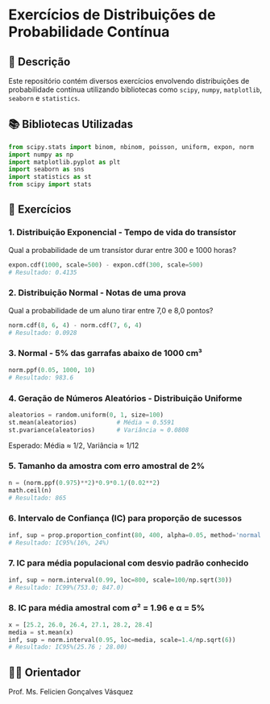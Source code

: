 # Exercícios de Distribuições de Probabilidade Contínua

## 📘 Descrição

Este repositório contém diversos exercícios envolvendo distribuições de probabilidade contínua utilizando bibliotecas como `scipy`, `numpy`, `matplotlib`, `seaborn` e `statistics`.

## 📚 Bibliotecas Utilizadas

```python
from scipy.stats import binom, nbinom, poisson, uniform, expon, norm
import numpy as np
import matplotlib.pyplot as plt
import seaborn as sns
import statistics as st
from scipy import stats
```

## 🧪 Exercícios

### 1. Distribuição Exponencial - Tempo de vida do transístor

Qual a probabilidade de um transístor durar entre 300 e 1000 horas?

```python
expon.cdf(1000, scale=500) - expon.cdf(300, scale=500)
# Resultado: 0.4135
```

### 2. Distribuição Normal - Notas de uma prova

Qual a probabilidade de um aluno tirar entre 7,0 e 8,0 pontos?

```python
norm.cdf(8, 6, 4) - norm.cdf(7, 6, 4)
# Resultado: 0.0928
```

### 3. Normal - 5% das garrafas abaixo de 1000 cm³

```python
norm.ppf(0.05, 1000, 10)
# Resultado: 983.6
```

### 4. Geração de Números Aleatórios - Distribuição Uniforme

```python
aleatorios = random.uniform(0, 1, size=100)
st.mean(aleatorios)           # Média ≈ 0.5591
st.pvariance(aleatorios)      # Variância ≈ 0.0808
```

Esperado: Média ≈ 1/2, Variância ≈ 1/12

### 5. Tamanho da amostra com erro amostral de 2%

```python
n = (norm.ppf(0.975)**2)*0.9*0.1/(0.02**2)
math.ceil(n)
# Resultado: 865
```

### 6. Intervalo de Confiança (IC) para proporção de sucessos

```python
inf, sup = prop.proportion_confint(80, 400, alpha=0.05, method='normal')
# Resultado: IC95%(16%, 24%)
```

### 7. IC para média populacional com desvio padrão conhecido

```python
inf, sup = norm.interval(0.99, loc=800, scale=100/np.sqrt(30))
# Resultado: IC99%(753.0; 847.0)
```

### 8. IC para média amostral com σ² = 1.96 e α = 5%

```python
x = [25.2, 26.0, 26.4, 27.1, 28.2, 28.4]
media = st.mean(x)
inf, sup = norm.interval(0.95, loc=media, scale=1.4/np.sqrt(6))
# Resultado: IC95%(25.76 ; 28.00)
```

## 👨‍🏫 Orientador

Prof. Ms. Felicien Gonçalves Vásquez
